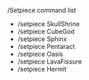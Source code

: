 /Setpiece command list

* /setpiece SkullShrine
* /setpiece CubeGod
* /setpiece Sphinx
* /setpiece Pentaract
* /setpiece Oasis
* /setpiece LavaFissure
* /setpiece Hermit
